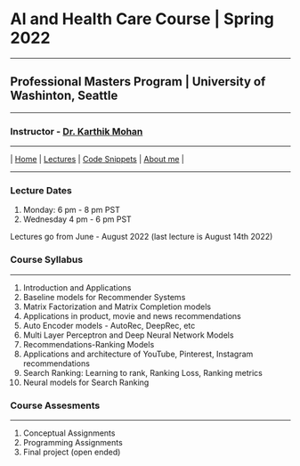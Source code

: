 
# AI and Health Care Course | Spring 2022 

***
 
## Professional Masters Program | University of Washinton, Seattle 

***


### Instructor - [Dr. Karthik Mohan](https://www.ece.uw.edu/people/karthik-mohan/)

***


| [Home](index.md)  | [Lectures](lectures.md)       | [Code Snippets](code_snippets.md)      | [About me](karthik.md) |


***

### Lecture Dates
1. Monday: 6 pm - 8 pm PST
1. Wednesday 4 pm - 6 pm PST

Lectures go from June - August 2022 (last lecture is August 14th 2022)

### Course Syllabus

***

1. Introduction and Applications
1. Baseline models for Recommender Systems
1. Matrix Factorization and Matrix Completion models
1. Applications in product, movie and news recommendations
1. Auto Encoder models - AutoRec, DeepRec, etc
1. Multi Layer Perceptron and Deep Neural Network Models
1. Recommendations-Ranking Models
1. Applications and architecture of YouTube, Pinterest, Instagram recommendations
1. Search Ranking: Learning to rank, Ranking Loss, Ranking metrics
1. Neural models for Search Ranking


### Course Assesments

***

1. Conceptual Assignments
1. Programming Assignments
1. Final project (open ended)


